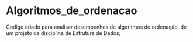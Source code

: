 # Algoritmos_de_ordenacao
Codigo criado para analisar desempenhos de algoritmos de ordenação, de um projeto da disciplina de Estrutura de Dados; 
